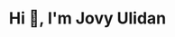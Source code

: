 <h1 align="center">Hi 👋, I'm Jovy Ulidan</h1>
<h3 align="center"></h3>

<h3 align="left"></h3>
<p align="left">
</p>


